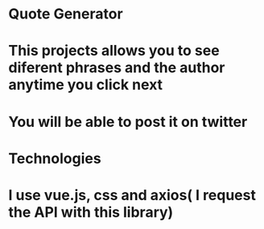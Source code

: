 # Quote Generator
# This projects allows you to see diferent phrases and the author anytime you click next
# You will be able to post it on twitter

# Technologies
# I use vue.js, css and axios( I request the API with this library)

